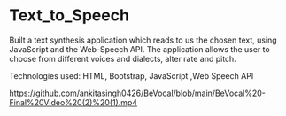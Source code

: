 # Text_to_Speech

Built a text synthesis application which reads to us the chosen text, using JavaScript and the Web-Speech API.
The application allows the user to choose from different voices and dialects, alter rate and pitch.

Technologies used: HTML, Bootstrap, JavaScript ,Web Speech API

https://github.com/ankitasingh0426/BeVocal/blob/main/BeVocal%20-Final%20Video%20(2)%20(1).mp4
